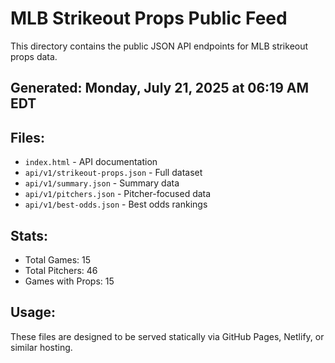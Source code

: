# MLB Strikeout Props Public Feed

This directory contains the public JSON API endpoints for MLB strikeout props data.

## Generated: Monday, July 21, 2025 at 06:19 AM EDT

## Files:
- `index.html` - API documentation
- `api/v1/strikeout-props.json` - Full dataset
- `api/v1/summary.json` - Summary data
- `api/v1/pitchers.json` - Pitcher-focused data  
- `api/v1/best-odds.json` - Best odds rankings

## Stats:
- Total Games: 15
- Total Pitchers: 46
- Games with Props: 15

## Usage:
These files are designed to be served statically via GitHub Pages, Netlify, or similar hosting.
